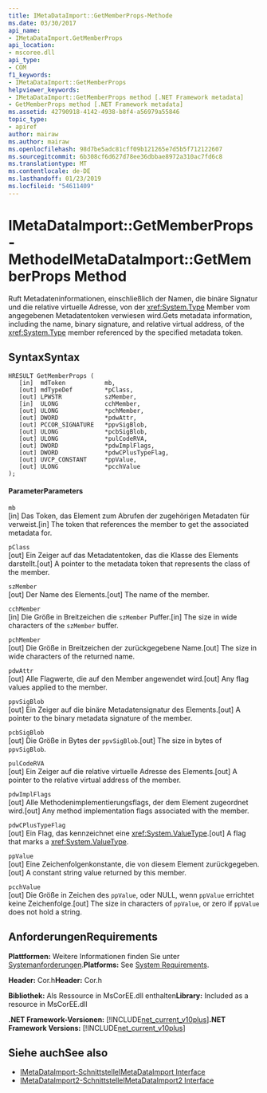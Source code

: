 ```yaml
---
title: IMetaDataImport::GetMemberProps-Methode
ms.date: 03/30/2017
api_name:
- IMetaDataImport.GetMemberProps
api_location:
- mscoree.dll
api_type:
- COM
f1_keywords:
- IMetaDataImport::GetMemberProps
helpviewer_keywords:
- IMetaDataImport::GetMemberProps method [.NET Framework metadata]
- GetMemberProps method [.NET Framework metadata]
ms.assetid: 42790918-4142-4938-b8f4-a56979a55846
topic_type:
- apiref
author: mairaw
ms.author: mairaw
ms.openlocfilehash: 98d7be5adc81cff09b121265e7d5b5f712122607
ms.sourcegitcommit: 6b308cf6d627d78ee36dbbae8972a310ac7fd6c8
ms.translationtype: MT
ms.contentlocale: de-DE
ms.lasthandoff: 01/23/2019
ms.locfileid: "54611409"
---
```

# <a name="imetadataimportgetmemberprops-method"></a><span data-ttu-id="695bf-102">IMetaDataImport::GetMemberProps-Methode</span><span class="sxs-lookup"><span data-stu-id="695bf-102">IMetaDataImport::GetMemberProps Method</span></span>
<span data-ttu-id="695bf-103">Ruft Metadateninformationen, einschließlich der Namen, die binäre Signatur und die relative virtuelle Adresse, von der <xref:System.Type> Member vom angegebenen Metadatentoken verwiesen wird.</span><span class="sxs-lookup"><span data-stu-id="695bf-103">Gets metadata information, including the name, binary signature, and relative virtual address, of the <xref:System.Type> member referenced by the specified metadata token.</span></span>  
  
## <a name="syntax"></a><span data-ttu-id="695bf-104">Syntax</span><span class="sxs-lookup"><span data-stu-id="695bf-104">Syntax</span></span>  
  
```  
HRESULT GetMemberProps (  
   [in]  mdToken           mb,   
   [out] mdTypeDef         *pClass,  
   [out] LPWSTR            szMember,   
   [in]  ULONG             cchMember,   
   [out] ULONG             *pchMember,   
   [out] DWORD             *pdwAttr,  
   [out] PCCOR_SIGNATURE   *ppvSigBlob,   
   [out] ULONG             *pcbSigBlob,   
   [out] ULONG             *pulCodeRVA,   
   [out] DWORD             *pdwImplFlags,   
   [out] DWORD             *pdwCPlusTypeFlag,   
   [out] UVCP_CONSTANT     *ppValue,  
   [out] ULONG             *pcchValue  
);  
```  
  
#### <a name="parameters"></a><span data-ttu-id="695bf-105">Parameter</span><span class="sxs-lookup"><span data-stu-id="695bf-105">Parameters</span></span>  
 `mb`  
 <span data-ttu-id="695bf-106">[in] Das Token, das Element zum Abrufen der zugehörigen Metadaten für verweist.</span><span class="sxs-lookup"><span data-stu-id="695bf-106">[in] The token that references the member to get the associated metadata for.</span></span>  
  
 `pClass`  
 <span data-ttu-id="695bf-107">[out] Ein Zeiger auf das Metadatentoken, das die Klasse des Elements darstellt.</span><span class="sxs-lookup"><span data-stu-id="695bf-107">[out] A pointer to the metadata token that represents the class of the member.</span></span>  
  
 `szMember`  
 <span data-ttu-id="695bf-108">[out] Der Name des Elements.</span><span class="sxs-lookup"><span data-stu-id="695bf-108">[out] The name of the member.</span></span>  
  
 `cchMember`  
 <span data-ttu-id="695bf-109">[in] Die Größe in Breitzeichen die `szMember` Puffer.</span><span class="sxs-lookup"><span data-stu-id="695bf-109">[in] The size in wide characters of the `szMember` buffer.</span></span>  
  
 `pchMember`  
 <span data-ttu-id="695bf-110">[out] Die Größe in Breitzeichen der zurückgegebene Name.</span><span class="sxs-lookup"><span data-stu-id="695bf-110">[out] The size in wide characters of the returned name.</span></span>  
  
 `pdwAttr`  
 <span data-ttu-id="695bf-111">[out] Alle Flagwerte, die auf den Member angewendet wird.</span><span class="sxs-lookup"><span data-stu-id="695bf-111">[out] Any flag values applied to the member.</span></span>  
  
 `ppvSigBlob`  
 <span data-ttu-id="695bf-112">[out] Ein Zeiger auf die binäre Metadatensignatur des Elements.</span><span class="sxs-lookup"><span data-stu-id="695bf-112">[out] A pointer to the binary metadata signature of the member.</span></span>  
  
 `pcbSigBlob`  
 <span data-ttu-id="695bf-113">[out] Die Größe in Bytes der `ppvSigBlob`.</span><span class="sxs-lookup"><span data-stu-id="695bf-113">[out] The size in bytes of `ppvSigBlob`.</span></span>  
  
 `pulCodeRVA`  
 <span data-ttu-id="695bf-114">[out] Ein Zeiger auf die relative virtuelle Adresse des Elements.</span><span class="sxs-lookup"><span data-stu-id="695bf-114">[out] A pointer to the relative virtual address of the member.</span></span>  
  
 `pdwImplFlags`  
 <span data-ttu-id="695bf-115">[out] Alle Methodenimplementierungsflags, der dem Element zugeordnet wird.</span><span class="sxs-lookup"><span data-stu-id="695bf-115">[out] Any method implementation flags associated with the member.</span></span>  
  
 `pdwCPlusTypeFlag`  
 <span data-ttu-id="695bf-116">[out] Ein Flag, das kennzeichnet eine <xref:System.ValueType>.</span><span class="sxs-lookup"><span data-stu-id="695bf-116">[out] A flag that marks a <xref:System.ValueType>.</span></span>  
  
 `ppValue`  
 <span data-ttu-id="695bf-117">[out] Eine Zeichenfolgenkonstante, die von diesem Element zurückgegeben.</span><span class="sxs-lookup"><span data-stu-id="695bf-117">[out] A constant string value returned by this member.</span></span>  
  
 `pcchValue`  
 <span data-ttu-id="695bf-118">[out] Die Größe in Zeichen des `ppValue`, oder NULL, wenn `ppValue` errichtet keine Zeichenfolge.</span><span class="sxs-lookup"><span data-stu-id="695bf-118">[out] The size in characters of `ppValue`, or zero if `ppValue` does not hold a string.</span></span>  
  
## <a name="requirements"></a><span data-ttu-id="695bf-119">Anforderungen</span><span class="sxs-lookup"><span data-stu-id="695bf-119">Requirements</span></span>  
 <span data-ttu-id="695bf-120">**Plattformen:** Weitere Informationen finden Sie unter [Systemanforderungen](../../../../docs/framework/get-started/system-requirements.md).</span><span class="sxs-lookup"><span data-stu-id="695bf-120">**Platforms:** See [System Requirements](../../../../docs/framework/get-started/system-requirements.md).</span></span>  
  
 <span data-ttu-id="695bf-121">**Header:** Cor.h</span><span class="sxs-lookup"><span data-stu-id="695bf-121">**Header:** Cor.h</span></span>  
  
 <span data-ttu-id="695bf-122">**Bibliothek:** Als Ressource in MsCorEE.dll enthalten</span><span class="sxs-lookup"><span data-stu-id="695bf-122">**Library:** Included as a resource in MsCorEE.dll</span></span>  
  
 <span data-ttu-id="695bf-123">**.NET Framework-Versionen:** [!INCLUDE[net_current_v10plus](../../../../includes/net-current-v10plus-md.md)]</span><span class="sxs-lookup"><span data-stu-id="695bf-123">**.NET Framework Versions:** [!INCLUDE[net_current_v10plus](../../../../includes/net-current-v10plus-md.md)]</span></span>  
  
## <a name="see-also"></a><span data-ttu-id="695bf-124">Siehe auch</span><span class="sxs-lookup"><span data-stu-id="695bf-124">See also</span></span>
- [<span data-ttu-id="695bf-125">IMetaDataImport-Schnittstelle</span><span class="sxs-lookup"><span data-stu-id="695bf-125">IMetaDataImport Interface</span></span>](../../../../docs/framework/unmanaged-api/metadata/imetadataimport-interface.md)
- [<span data-ttu-id="695bf-126">IMetaDataImport2-Schnittstelle</span><span class="sxs-lookup"><span data-stu-id="695bf-126">IMetaDataImport2 Interface</span></span>](../../../../docs/framework/unmanaged-api/metadata/imetadataimport2-interface.md)
